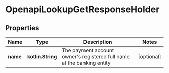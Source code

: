 
# OpenapiLookupGetResponseHolder

## Properties
Name | Type | Description | Notes
------------ | ------------- | ------------- | -------------
**name** | **kotlin.String** | The payment account owner&#39;s registered full name at the banking entity |  [optional]




